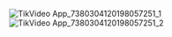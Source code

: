 ![TikVideo App_7380304120198057251_1](https://github.com/user-attachments/assets/66c226cc-ad04-499c-8709-e9c66c36596d)
![TikVideo App_7380304120198057251_2](https://github.com/user-attachments/assets/e7d2da6b-7e5c-4389-a1e2-e9b91b58c605)